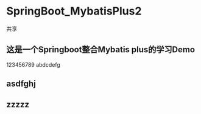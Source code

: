 # SpringBoot_MybatisPlus2
共享
## 这是一个Springboot整合Mybatis plus的学习Demo
123456789
abdcdefg
## asdfghj
## zzzzz
